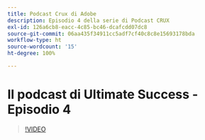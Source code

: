 ```yaml
---
title: Podcast Crux di Adobe
description: Episodio 4 della serie di Podcast CRUX
exl-id: 126a6cb8-eacc-4c85-bc46-dcafcdd07dc8
source-git-commit: 06aa435f34911cc5adf7cf40c8c8e15693178bda
workflow-type: ht
source-wordcount: '15'
ht-degree: 100%

---
```


# Il podcast di Ultimate Success - Episodio 4

>[!VIDEO](https://video.tv.adobe.com/v/3428830?quality=12learn=on)
